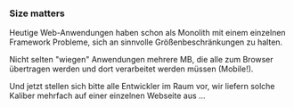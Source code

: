 ### Size matters

Heutige Web-Anwendungen haben schon als Monolith mit einem einzelnen Framework Probleme, sich an sinnvolle Größenbeschränkungen zu halten.

Nicht selten "wiegen" Anwendungen mehrere MB, die alle zum Browser übertragen werden und dort verarbeitet werden müssen (Mobile!).

<p class="fragment">Und jetzt stellen sich bitte alle Entwickler im Raum vor, wir liefern solche Kaliber mehrfach auf einer einzelnen Webseite aus ...</p>
